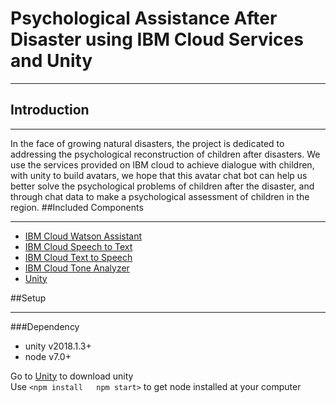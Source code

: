 # Psychological Assistance After Disaster using IBM Cloud Services and Unity
***
## Introduction
***
In the face of growing natural disasters, the project is dedicated to addressing the psychological reconstruction of children after disasters. We use the services provided on IBM cloud to achieve dialogue with children, with unity to build avatars, we hope that this avatar chat bot can help us better solve the psychological problems of children after the disaster, and through chat data to make a psychological assessment of children in the region.
##Included Components 
***
- [IBM Cloud Watson Assistant](https://cloud.ibm.com/catalog?search=label:%E8%BD%BB%E9%87%8F&category=ai)
- [IBM Cloud Speech to Text](https://cloud.ibm.com/catalog?search=label:%E8%BD%BB%E9%87%8F&category=ai)
- [IBM Cloud Text to Speech](https://cloud.ibm.com/catalog?search=label:%E8%BD%BB%E9%87%8F&category=ai)
- [IBM Cloud Tone Analyzer](https://cloud.ibm.com/catalog?search=label:%E8%BD%BB%E9%87%8F&category=ai)
- [Unity](https://unity.cn/)

##Setup
***
###Dependency
- unity v2018.1.3+
- node v7.0+  

Go to [Unity](https://unity.cn/)
to download unity  
Use
`<npm install  
   npm start>`
to get node installed at your computer

